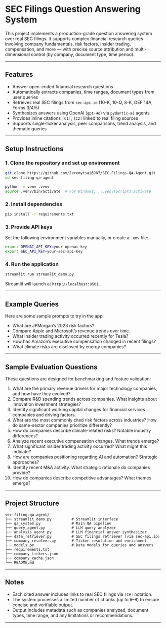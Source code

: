 # SEC Filings Question Answering System

This project implements a production-grade question answering system over real SEC filings.
It supports complex financial research queries involving company fundamentals, risk factors, insider trading, compensation, and more — with precise source attribution and multi-dimensional control (by company, document type, time period).

---

## Features

* Answer open-ended financial research questions
* Automatically extracts companies, time ranges, document types from user queries
* Retrieves real SEC filings from `sec-api.io` (10-K, 10-Q, 8-K, DEF 14A, Forms 3/4/5)
* Synthesizes answers using OpenAI (`gpt-4o`) via `pydantic-ai` agents
* Provides inline citations `[C1]`, `[C2]` linked to real filing sources
* Supports single-ticker analysis, peer comparisons, trend analysis, and thematic queries

---

## Setup Instructions

### 1. Clone the repository and set up environment

```bash
git clone https://github.com/Jeremytsai6987/SEC-Filings-QA-Agent.git
cd sec-filing-qa-agent

python -m venv .venv
source .venv/bin/activate  # For Windows: .\.venv\Scripts\activate
```

### 2. Install dependencies

```bash
pip install -r requirements.txt
```

### 3. Provide API keys

Set the following environment variables manually, or create a `.env` file:

```bash
export OPENAI_API_KEY=your-openai-key
export SEC_API_KEY=your-sec-api-key
```

### 4. Run the application

```bash
streamlit run streamlit_demo.py
```

Streamlit will launch at `http://localhost:8501`.

---

## Example Queries

Here are some sample prompts to try in the app:

* What are JPMorgan’s 2023 risk factors?
* Compare Apple and Microsoft’s revenue trends over time.
* What insider trading activity occurred recently for Tesla?
* How has Amazon’s executive compensation changed in recent filings?
* What climate risks are disclosed by energy companies?

---

## Sample Evaluation Questions

These questions are designed for benchmarking and feature validation:

1. What are the primary revenue drivers for major technology companies, and how have they evolved?
2. Compare R\&D spending trends across companies. What insights about innovation investment strategies?
3. Identify significant working capital changes for financial services companies and driving factors.
4. What are the most commonly cited risk factors across industries? How do same-sector companies prioritize differently?
5. How do companies describe climate-related risks? Notable industry differences?
6. Analyze recent executive compensation changes. What trends emerge?
7. What significant insider trading activity occurred? What might this indicate?
8. How are companies positioning regarding AI and automation? Strategic approaches?
9. Identify recent M\&A activity. What strategic rationale do companies provide?
10. How do companies describe competitive advantages? What themes emerge?

---

## Project Structure

```
sec-filing-qa-agent/
├── streamlit_demo.py         # Streamlit interface
├── qa_system.py              # Main QA pipeline
├── query_agent.py            # LLM query analyzer
├── analysis_agent.py         # LLM financial answer synthesizer
├── data_retriever.py         # SEC filings retriever (via sec-api.io)
├── company_resolver.py       # Ticker resolution and enrichment
├── models.py                 # Data models for queries and answers
├── requirements.txt
├── company_tickers.json                 
├── company_cache.json                 
└── README.md
```

---

## Notes

* Each cited answer includes links to real SEC filings via `[C#]` notation.
* The system processes a limited number of chunks (up to 6–8) to ensure concise and verifiable output.
* Output includes metadata such as companies analyzed, document types, time range, and any limitations or recommendations.

---
